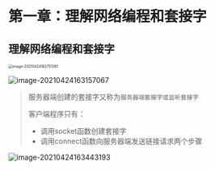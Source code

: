 # 第一章：理解网络编程和套接字

## 理解网络编程和套接字

<img src="C:\Users\唐昆\AppData\Roaming\Typora\typora-user-images\image-20210424162751261.png" alt="image-20210424162751261" style="zoom:50%;" />

![image-20210424163157067](C:\Users\唐昆\AppData\Roaming\Typora\typora-user-images\image-20210424163157067.png)

> 服务器端创建的套接字又称为`服务器端套接字或监听套接字`
>
> 客户端程序只有：
>
> - 调用socket函数创建套接字
> - 调用connect函数向服务器端发送链接请求两个步骤

![image-20210424163443193](C:\Users\唐昆\AppData\Roaming\Typora\typora-user-images\image-20210424163443193.png)

